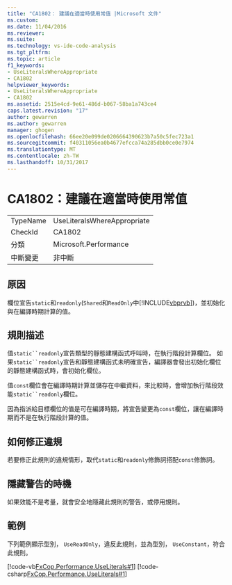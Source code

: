 ```yaml
---
title: "CA1802： 建議在適當時使用常值 |Microsoft 文件"
ms.custom: 
ms.date: 11/04/2016
ms.reviewer: 
ms.suite: 
ms.technology: vs-ide-code-analysis
ms.tgt_pltfrm: 
ms.topic: article
f1_keywords:
- UseLiteralsWhereAppropriate
- CA1802
helpviewer_keywords:
- UseLiteralsWhereAppropriate
- CA1802
ms.assetid: 2515e4cd-9e61-486d-b067-58ba1a743ce4
caps.latest.revision: "17"
author: gewarren
ms.author: gewarren
manager: ghogen
ms.openlocfilehash: 66ee20e099de0206664390623b7a50c5fec723a1
ms.sourcegitcommit: f40311056ea0b4677efcca74a285dbb0ce0e7974
ms.translationtype: MT
ms.contentlocale: zh-TW
ms.lasthandoff: 10/31/2017
---
```

# <a name="ca1802-use-literals-where-appropriate"></a>CA1802：建議在適當時使用常值
|||  
|-|-|  
|TypeName|UseLiteralsWhereAppropriate|  
|CheckId|CA1802|  
|分類|Microsoft.Performance|  
|中斷變更|非中斷|  
  
## <a name="cause"></a>原因  
 欄位宣告`static`和`readonly`(`Shared`和`ReadOnly`中[!INCLUDE[vbprvb](../code-quality/includes/vbprvb_md.md)])，並初始化與在編譯時期計算的值。  
  
## <a name="rule-description"></a>規則描述  
 值`static``readonly`宣告類型的靜態建構函式呼叫時，在執行階段計算欄位。 如果`static``readonly`宣告和靜態建構函式未明確宣告，編譯器會發出初始化欄位的靜態建構函式時，會初始化欄位。  
  
 值`const`欄位會在編譯時期計算並儲存在中繼資料，來比較時，會增加執行階段效能`static``readonly`欄位。  
  
 因為指派給目標欄位的值是可在編譯時期，將宣告變更為`const`欄位，讓在編譯時期而不是在執行階段計算的值。  
  
## <a name="how-to-fix-violations"></a>如何修正違規  
 若要修正此規則的違規情形，取代`static`和`readonly`修飾詞搭配`const`修飾詞。  
  
## <a name="when-to-suppress-warnings"></a>隱藏警告的時機  
 如果效能不是考量，就會安全地隱藏此規則的警告，或停用規則。  
  
## <a name="example"></a>範例  
 下列範例顯示型別， `UseReadOnly`，違反此規則，並為型別， `UseConstant`，符合此規則。  
  
 [!code-vb[FxCop.Performance.UseLiterals#1](../code-quality/codesnippet/VisualBasic/ca1802-use-literals-where-appropriate_1.vb)]
 [!code-csharp[FxCop.Performance.UseLiterals#1](../code-quality/codesnippet/CSharp/ca1802-use-literals-where-appropriate_1.cs)]